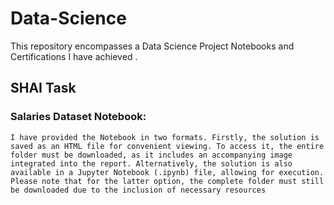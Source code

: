 # Data-Science
This repository encompasses a Data Science Project Notebooks and Certifications I have achieved .

## SHAI Task
### Salaries Dataset Notebook:
    I have provided the Notebook in two formats. Firstly, the solution is saved as an HTML file for convenient viewing. To access it, the entire folder must be downloaded, as it includes an accompanying image integrated into the report. Alternatively, the solution is also      available in a Jupyter Notebook (.ipynb) file, allowing for execution. Please note that for the latter option, the complete folder must still be downloaded due to the inclusion of necessary resources

